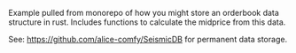 Example pulled from monorepo of how you might store an orderbook data structure in rust. Includes functions to calculate the midprice from this data. 

See: https://github.com/alice-comfy/SeismicDB for permanent data storage.

